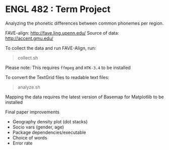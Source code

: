 # ENGL 482 : Term Project
Analyzing the phonetic differences between common phonemes per region.

FAVE-align: http://fave.ling.upenn.edu/
Source of data: http://accent.gmu.edu/

To collect the data and run FAVE-Align, run:
> collect.sh

Please note: This requires `ffmpeg` and `HTK-3.4` to be installed

To convert the TextGrid files to readable text files:
> analyze.sh

Mapping the data requires the latest version of Basemap for Matplotlib to be installed

Final paper improvements
- Geography density plot (dot stacks)
- Socio vars (gender, age)
- Package dependencies/executable
- Choice of words
- Error rate
